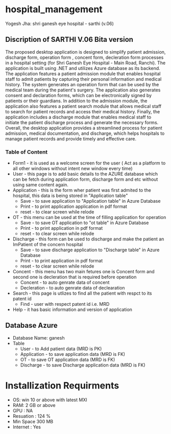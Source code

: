 # hospital_management
Yogesh Jha: shri ganesh eye hospital - sarthi (v.06)

## Discription of SARTHI V.06 Bita version

The proposed desktop application is designed to simplify patient admission, discharge form, operation form , concent form, decleration form processes 
in a hospital setting (for Shri Ganesh Eye Hospital - Main Road, Ranchi). 
The application is built using .NET and utilizes Azure database as its backend.
The application features a patient admission module that enables hospital staff to admit patients by capturing their personal 
information and medical history. The system generates an operation form that can be used by the medical team during the patient's surgery. 
The application also generates consent and declaration forms, which can be electronically signed by patients or their guardians.
In addition to the admission module, the application also features a patient search module that allows medical staff to search for patient 
records and access their medical history. Finally, the application includes a discharge module that enables medical staff to initiate the patient 
discharge process and generate the necessary forms.
Overall, the desktop application provides a streamlined process for patient admission, medical documentation, and discharge, which helps 
hospitals to manage patient records and provide timely and effective care.


### Table of Content

* Form1 - it is used as a welcome screen for the user ( Act as a platform to all other windows without intent new window every time)
* User - this page is to add basic details to the AZURE database which can be fetch during application form, discharge form and etc without using same content again.
* Application - this is the form wher patient was first admited to the hospital, this data is being stored in "Application table"
    - Save - to save application to "Application table" in Azure Database
    - Print - to print application application in pdf format
    - reset - to clear screen while relode
* OT - this menu can be used at the  time of filling application for operation 
    - Save - to save OT application to "ot table" in Azure Database
    - Print - to print application in pdf format
    - reset - to clear screen while relode
* Discharge - this form can be used to discharge and make the patient an ImPatient of the concern hospital
    - Save - to save discharge application to "Discharge table" in Azure Database
    - Print - to print application in pdf format
    - reset - to clear screen while relode
* Concent - this menu has two main fetures one is Concent form and second one is decleration that is required before operation
    - Concent - to auto genrate data of concent
    - Decleration - to auto genrate data of declearation
* Search - this page is utlizes to find all the patient with respct to its patent id
    - Find - user with respect patent id i.e. MRD
* Help - it has basic information and version of application


## Database Azure
* Database Name: ganesh
* Table
  - User - to Add patient data (MRD is PK)
  - Application - to save application data (MRD is FK)
  - OT - to save OT application data (MRD is FK)
  - Discharge - to save Discharge application data (MRD is FK)



# Installization Requirments

* OS: win 10 or above with latest MXI
* RAM: 2 GB or above
* GPU : NA
* Resuation : 124 %
* Min Space 300 MB
* Internet : Yes
